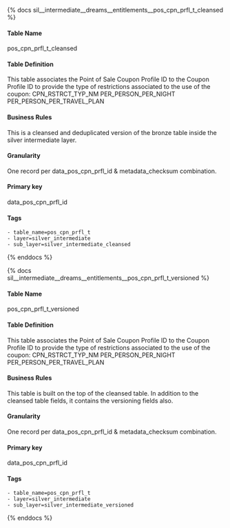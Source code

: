 {% docs sil__intermediate__dreams__entitlements__pos_cpn_prfl_t_cleansed %}

#### Table Name
pos_cpn_prfl_t_cleansed

#### Table Definition
This table associates the Point of Sale Coupon Profile ID to the Coupon Profile ID to provide the type of restrictions associated to the use of the coupon: CPN_RSTRCT_TYP_NM
        PER_PERSON_PER_NIGHT
        PER_PERSON_PER_TRAVEL_PLAN

#### Business Rules
This is a cleansed and deduplicated version of the bronze table inside the silver intermediate layer.

#### Granularity
One record per data_pos_cpn_prfl_id & metadata_checksum combination.

#### Primary key
data_pos_cpn_prfl_id

#### Tags
    - table_name=pos_cpn_prfl_t
    - layer=silver_intermediate
    - sub_layer=silver_intermediate_cleansed

{% enddocs %}

{% docs sil__intermediate__dreams__entitlements__pos_cpn_prfl_t_versioned %}

#### Table Name
pos_cpn_prfl_t_versioned

#### Table Definition
This table associates the Point of Sale Coupon Profile ID to the Coupon Profile ID to provide the type of restrictions associated to the use of the coupon: CPN_RSTRCT_TYP_NM
        PER_PERSON_PER_NIGHT
        PER_PERSON_PER_TRAVEL_PLAN

#### Business Rules
This table is built on the top of the cleansed table. In addition to the cleansed table fields, it contains the versioning fields also.

#### Granularity
One record per data_pos_cpn_prfl_id & metadata_checksum combination.

#### Primary key
data_pos_cpn_prfl_id

#### Tags
    - table_name=pos_cpn_prfl_t
    - layer=silver_intermediate
    - sub_layer=silver_intermediate_versioned

{% enddocs %}